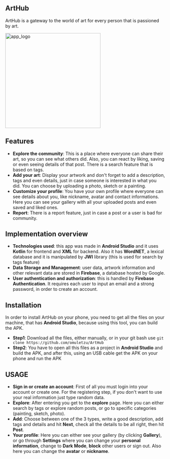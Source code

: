 ## ArtHub
  ArtHub is a gateway to the world of art for every person that is passioned by art.
  
<img src="https://github.com/omuletzu/ArtHub/assets/75565975/2394eeee-a060-4cfe-a7cb-9a2b95096da1" alt="app_logo" width="300">

## Features

- **Explore the community**: This is a place where everyone can share their art, so you can see what others did. Also, you can react by liking, saving or even seeing details of that post. There is a search feature that is based on tags. 
- **Add your art**: Display your artwork and don't forget to add a description, tags and even details, just in case someone is interested in what you did. You can choose by uploading a photo, sketch or a painting.
- **Customize your profile**: You have your own profile where everyone can see details about you, like nickname, avatar and contact informations. Here you can see your gallery with all your uploaded posts and even saved and liked ones.
- **Report**: There is a report feature, just in case a post or a user is bad for community.

## Implementation overview

- **Technologies used**: this app was made in **Android Studio** and it uses **Kotlin** for frontend and **XML** for backend. Also it has **WordNET**, a lexical database and it is manipulated by **JWI** library (this is used for search by tags feature)
- **Data Storage and Management**: user data, artwork information and other relevant data are stored in **Firebase**, a database hosted by Google.
- **User authentication and authorization**: this is handled by **Firebase Authentication**. It requires each user to input an email and a strong password, in order to create an account.

## Installation 

  In order to install ArtHub on your phone, you need to get all the files on your machine, that has **Android Studio**, because using this tool, you can build the APK.

- **Step1**: Download all the files, either manually, or in your git bash use `git clone https://github.com/omuletzu/ArtHub`
- **Step2**: You have to open all this files as a project in **Android Studio** and build the APK, and after this, using an USB cable get the APK on your phone and run the APK

## USAGE 

- **Sign in or create an account**: First of all you must login into your account or create one. For the registering step, if you don't want to use your real information just type random data.
- **Explore**: After entering you get to the **explore** page. Here you can either search by tags or explore random posts, or go to specific categories (painting, sketch, photo).
- **Add**: Choose between one of the 3 types, write a good description, add tags and details and hit **Next**, check all the details to be all right, then hit **Post**.
- **Your profile**: Here you can either see your gallery (by clicking **Gallery**), or go through **Settings** where you can change your **personal information**, change to **Dark Mode**, **block** other users or sign out. Also here you can change the **avatar** or **nickname**.
